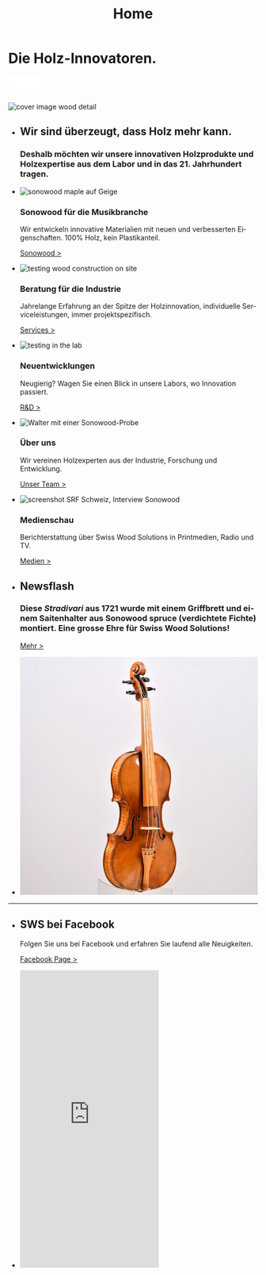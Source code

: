 ﻿---
lang: de
title: 'Home'
order: 1
---

<div class="full-width-kenburns">
<div class="wrap-bg-image">

# Die Holz-Innovatoren.

![arrow down](/assets/images/arrow-d-white.svg)

</div>
<img src="/assets/images/home_cover.jpg"
  srcset="/assets/images/home_cover_2x.jpg" alt="cover image wood detail">
</div>


<div class="full-width-grey">
<div class="wrap">

- ## Wir sind überzeugt, dass Holz mehr kann.

  ### Deshalb möchten wir unsere innovativen Holzprodukte und Holzexpertise aus dem Labor und in das 21. Jahrhundert tragen.

- <img src="/assets/images/Home_1_Sonowood_Tropical_Wood_Tropenholz_Ersatz_Replacement_Alternative_Swiss_Ebony_Ebenholz_Rosewood_Grenadill_Swiss_Wood_Solutions_Klimaschutz_Fingerboard.jpg"
    srcset="/assets/images/home_materials_2x.jpg" alt="sonowood maple auf Geige">

  ### Sonowood für die Musikbranche

  Wir entwickeln innovative Materialien mit neuen und verbesserten Eigenschaften. 100% Holz, kein Plastikanteil.

  <a class="btn" href="/de/products/sonowood">Sonowood ></a>

- <img src="/assets/images/Home_2_Services_Tropical_Wood_Tropenholz_Ersatz_Replacement_Alternative_Swiss_Ebony_Ebenholz_Holz_Experten_SwissWoodSolutions_Klimaschutz_Wood_Experts.jpg"
    srcset="/assets/images/home_services_2x.jpg" alt="testing wood construction on site">

  ### Beratung für die Industrie
  Jahrelange Erfahrung an der Spitze der Holzinnovation, individuelle Serviceleistungen, immer projektspezifisch.

  <a class="btn" href="/de/services">Services ></a>

- <img src="/assets/images/Home_3_Tropical_Wood_Tropenholz_Ersatz_Replacement_Alternative_Swiss_Ebony_Ebenholz_Holz_Experten_SwissWoodSolutions_Klimaschutz_Wood_Experts_ETH_Zuerich.jpg"
      srcset="/assets/images/home_RD_2x.jpg" alt="testing in the lab">

  ### Neuentwicklungen

    Neugierig? Wagen Sie einen Blick in unsere Labors, wo Innovation passiert.

    <a class="btn" href="/de/projects">R&D ></a>

- <img src="/assets/images/Home_4_Tropical_Wood_Tropenholz_Ersatz_Replacement_Alternative_Swiss_Ebony_Ebenholz_Holz_Experten_SwissWoodSolutions_Klimaschutz_Wood_Experts_ETH_Zuerich.jpg"
    srcset="/assets/images/home_about_2x.jpg" alt="Walter mit einer Sonowood-Probe">

  ### Über uns

  Wir vereinen Holzexperten aus der Industrie, Forschung und Entwicklung.

  <a class="btn" href="/de/about">Unser Team ></a>

- <img src="/assets/images/Home_5_Tropical_Wood_Tropenholz_Ersatz_Replacement_Alternative_Swiss_Ebony_Ebenholz_Holz_Experten_SwissWoodSolutions_Klimaschutz_Wood_Experts_ETH_Zuerich.jpg"
    srcset="/assets/images/home_news_2x.jpg" alt="screenshot SRF Schweiz, Interview Sonowood">

  ### Medienschau

  Berichterstattung über Swiss Wood Solutions in Printmedien, Radio und TV.

    <a class="btn" href="/de/media">Medien ></a>

</div>
</div>

<div class="full-width-red">
<div class="wrap -cols2">

- ## Newsflash
  ### Diese *Stradivari* aus 1721 wurde mit einem Griffbrett und einem Saitenhalter aus **Sonowood spruce** (verdichtete Fichte) montiert. Eine grosse Ehre für Swiss Wood Solutions!
  <a class="btn -white" href="/de/newsflash">Mehr ></a>

- ![Sonowood on Stradivarius, credits: Wilhelm Geigenbau](/assets/images/News_4_Stradivarius_Stradivari_Geige_Griffbrett_Violin_Fingerboard_Tropical_Wood_Tropenholz_Ersatz_Replacement_Alternative_Sonowood_Swiss_Ebony_Ebony_Ebenholz.jpeg)

---

- ## SWS bei Facebook
  Folgen Sie uns bei Facebook und erfahren Sie laufend alle Neuigkeiten.

  <a class="btn -white" href="https://www.facebook.com/Swiss-Wood-Solutions-1539292799446076/" target="_blank">Facebook Page ></a>

- <iframe src="https://www.facebook.com/plugins/page.php?href=https%3A%2F%2Fwww.facebook.com%2FSwiss-Wood-Solutions-1539292799446076%2F&tabs=timeline&width=280&height=600&small_header=true&adapt_container_width=true&hide_cover=false&show_facepile=false&appId" width="280" height="600" style="border:none;overflow:hidden" scrolling="no" frameborder="0" allowTransparency="true" allow="encrypted-media"></iframe>

  </div>
  </div>
